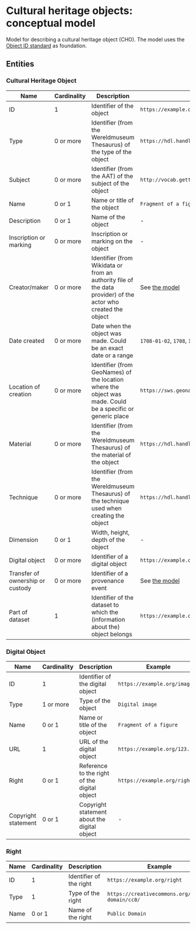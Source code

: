 # Cultural heritage objects: conceptual model

Model for describing a cultural heritage object (CHO). The model uses the [Object ID standard](https://icom.museum/en/resources/standards-guidelines/objectid/) as foundation.

## Entities

### Cultural Heritage Object

|Name|Cardinality|Description|Example|
|-|-|-|-|
|ID|1|Identifier of the object|`https://example.org/object`|
|Type|0 or more|Identifier (from the Wereldmuseum Thesaurus) of the type of the object|`https://hdl.handle.net/20.500.11840/termmaster1397`|
|Subject|0 or more|Identifier (from the AAT) of the subject of the object|`http://vocab.getty.edu/aat/300152441`|
|Name|0 or 1|Name or title of the object|`Fragment of a figure`|
|Description|0 or 1|Name of the object|-|
|Inscription or marking|0 or more|Inscription or marking on the object|-|
|Creator/maker|0 or more|Identifier (from Wikidata or from an authority file of the data provider) of the actor who created the object|See [the model](../actors/conceptual.md)|
|Date created|0 or more|Date when the object was made. Could be an exact date or a range|`1708-01-02`, `1708`, `1700-1800`|
|Location of creation|0 or more|Identifier (from GeoNames) of the location where the object was made. Could be a specific or generic place|`https://sws.geonames.org/1642911/`|
|Material|0 or more|Identifier (from the Wereldmuseum Thesaurus) of the material of the object|`https://hdl.handle.net/20.500.11840/termmaster26637`|
|Technique|0 or more|Identifier (from the Wereldmuseum Thesaurus) of the technique used when creating the object|`https://hdl.handle.net/20.500.11840/termmaster26171`|
|Dimension|0 or 1|Width, height, depth of the object|-|
|Digital object|0 or more|Identifier of a digital object|`https://example.org/image`|
|Transfer of ownership or custody|0 or more|Identifier of a provenance event|See [the model](../provenance-events/conceptual.md)|
|Part of dataset|1|Identifier of the dataset to which the (information about the) object belongs|`https://example.org/dataset`|

### Digital Object

|Name|Cardinality|Description|Example|
|-|-|-|-|
|ID|1|Identifier of the digital object|`https://example.org/image`|
|Type|1 or more|Type of the object|`Digital image`|
|Name|0 or 1|Name or title of the object|`Fragment of a figure`|
|URL|1|URL of the digital object|`https://example.org/123.jpg`|
|Right|0 or 1|Reference to the right of the digital object|`https://example.org/right`|
|Copyright statement|0 or 1|Copyright statement about the digital object|-|

### Right

|Name|Cardinality|Description|Example|
|-|-|-|-|
|ID|1|Identifier of the right|`https://example.org/right`|
|Type|1|Type of the right|`https://creativecommons.org/public-domain/cc0/`|
|Name|0 or 1|Name of the right|`Public Domain`|
